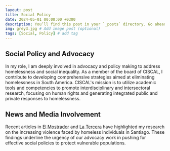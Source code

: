 ```yaml
---
layout: post
title: Social Policy
date: 2024-05-01 00:00:00 +0300
description: You’ll find this post in your `_posts` directory. Go ahead and edit it and re-build the site to see your changes. # Add post description (optional)
img: grey3.jpg # Add image post (optional)
tags: [Social, Policy] # add tag
---
```


## Social Policy and Advocacy
In my role, I am deeply involved in advocacy and policy making to address homelessness and social inequality. As a member of the board of CISCAL, I contribute to developing comprehensive strategies aimed at eliminating homelessness in South America. CISCAL's mission is to utilize academic tools and competencies to promote interdisciplinary and intersectoral research, focusing on human rights and generating integrated public and private responses to homelessness.

## News and Media Involvement
Recent articles in [El Mostrador](https://www.elmostrador.cl/noticias/2024/05/19/homicidios-se-posicionan-como-la-principal-causa-de-muerte-en-personas-en-situacion-de-calle/) and [La Tercera](https://www.latercera.com/la-tercera-domingo/noticia/el-misterio-del-sociologo-y-las-muertes-en-situacion-de-calle/VBYN54ZEQFHIJBC5VGDWSEZMRE/) have highlighted my research on the increasing violence faced by homeless individuals in Santiago. These findings underline the urgency of our advocacy work in pushing for effective social policies to protect vulnerable populations.
